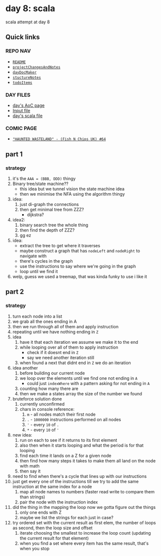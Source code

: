 # day 8: scala
scala attempt at day 8
## Quick links
### REPO NAV
* [`README`](./README.md)
* [`projectChangesAndNotes`](./projectChangesAndNotes.md)
* [`dayDocMaker`](./dayDocMaker.md)
* [`stuctureNotes`](./structureNotes.md)
* [`todoItems`](./todoItems.md)
### DAY FILES
* [day's AoC page](https://adventofcode.com/2023/day/8)
* [Input file](https://adventofcode.com/2023/day/8/input)
* [day's scala file](../../src/main/scala/day8.scala)

### COMIC PAGE
* [`"HAUNTED WASTELAND" - (Fish N Chips UK) #64`](https://www.webtoons.com/en/canvas/advent-of-code/haunted-wasteland/viewer?title_no=713188&episode_no=64)

## part 1
### strategy
1. it's the `AAA = (BBB, DDD)` thingy
2. Binary tree/state machine??
    * this idea but we tunnel vision the state machine idea
    * then we minimise the NFA using the algorithm thingy
3. idea:
    1. just di-graph the connections
    2. then get minimal tree from ZZZ?
        * dijkstra?
4. idea2:
    1. binary search tree the whole thing
    2. then find the depth of ZZZ?
    3. gg ez
5. idea:
    * extract the tree to get where it traverses
    * maybe construct a graph that has `nodeLeft` and `nodeRight` to navigate with
    * there's cycles in the graph
    * use the instructions to say where we're going in the graph
    * loop until we find it
6. welp, guess we used a treemap, that was kinda funky to use i like it
## part 2
### strategy
1. turn each node into a list
2. we grab all the ones ending in A
3. then we run through all of them and apply instruction
4. repeating until we have nothing ending in `Z`
5. idea
    1. have it that each iteration we assume we make it to the end
    2. while looping over all of them to apply instruction
        * check if it doesnt end in `Z`
        * say we need another iteration still
    3. when found a next that didnt end in `Z` we do an iteration
6. idea another
    1. before building our current node
    2. we loop over the elements until we find one not ending in `A`
        * could just `indexWhere` with a pattern asking for not ending in `A`
    3. counting how many there are
    4. then we make a states array the size of the number we found
7. bruteforce solution done
    1. currently unconfirmed
    2. chars in console reference:
        1. `m` - all nodes match their first node
        2. `.` - `1000000` instructions performed on all nodes
        3. `'` - every `10` of `.`
        4. `*` - every `10` of `'`
8. new idea:
    1. run on each to see if it returns to its first element
    2. also then when it starts looping and what the period is for that looping
    3. find each time it lands on a Z for a given node
    4. then find how many steps it takes to make them all land on the node with math
    5. then say it
9. need to find when there's a cycle that lines up with our instructions
10. just get every one of the instructions till we try to add the same instruction at the same index for a node
    1. map all node names to numbers (faster read write to compare them than strings)
    2. pair the node with the instruction index
11. did the thing in the mapping the loop now we gotta figure out the things
    1. only one ends with Z
    2. maybe we list the strings for each just in case?
12. try ordered set with the current result as first elem, the number of loops as second, then the loop size and offset
    1. iterate choosing the smallest to increase the loop count (updating the current result for that element)
    2. when you find a set where every item has the same result, that's when you stop
